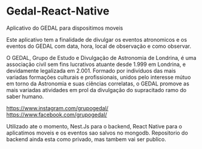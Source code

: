 # Gedal-React-Native
Aplicativo do GEDAL para dispositimos moveis

Este aplicativo tem a finalidade de divulgar os eventos atronomicos e os eventos do GEDAL com data, hora, local de observação e como observar.

O GEDAL, Grupo de Estudo e Divulgação de Astronomia de Londrina, é uma associação civil sem fins lucrativos atuante desde 1.999 em Londrina, e devidamente legalizada em 2.001. Formado por indivíduos das mais variadas formações culturais e profissionais, unidos pelo interesse mútuo em torno da Astronomia e suas ciências correlatas, o GEDAL promove as mais variadas atividades em prol da divulgação do supracitado ramo do saber humano.

https://www.instagram.com/grupogedal/
https://www.facebook.com/grupogedal/

Utilizado ate o momento, Nest.Js para o backend, React Native para o aplicatimos moveis e os eventos sao salvos no mongodb. 
Repositorio do backend ainda esta como privado, mas tambem vai ser publico. 
